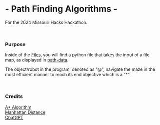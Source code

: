 # - Path Finding Algorithms -

For the 2024 Missouri Hacks Hackathon.

<br>

### Purpose

Inside of the [Files](https://github.com/CodeAPretzel/Path-Finding-Algorithms/tree/main/Files), you will find a python file that takes the input of a file map, as displayed in [path-data](https://github.com/CodeAPretzel/Path-Finding-Algorithms/blob/main/Files/path-data).

The object/robot in the program, denoted as "@", navigate the maze in the most efficient manner to reach its end objective which is a "*".

<br>

### Credits

[A* Algorithm](https://www.geeksforgeeks.org/a-search-algorithm/)
<br>
[Manhattan Distance](https://www.datacamp.com/tutorial/manhattan-distance)
<br>
[ChatGPT](https://chatgpt.com/)
